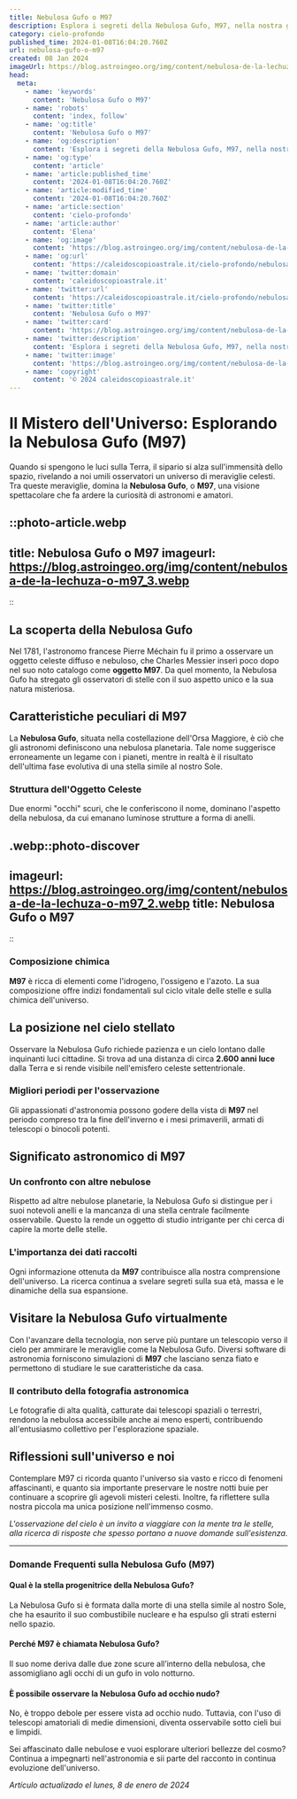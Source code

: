 ```yaml
---
title: Nebulosa Gufo o M97
description: Esplora i segreti della Nebulosa Gufo, M97, nella nostra guida dettagliata. Scopri come osservare questa meraviglia celeste!
category: cielo-profondo
published_time: 2024-01-08T16:04:20.760Z
url: nebulosa-gufo-o-m97
created: 08 Jan 2024
imageUrl: https://blog.astroingeo.org/img/content/nebulosa-de-la-lechuza-o-m97_3.webp
head:
  meta:
    - name: 'keywords'
      content: 'Nebulosa Gufo o M97'
    - name: 'robots'
      content: 'index, follow'
    - name: 'og:title'
      content: 'Nebulosa Gufo o M97'
    - name: 'og:description'
      content: 'Esplora i segreti della Nebulosa Gufo, M97, nella nostra guida dettagliata. Scopri come osservare questa meraviglia celeste!'
    - name: 'og:type'
      content: 'article'
    - name: 'article:published_time'
      content: '2024-01-08T16:04:20.760Z'
    - name: 'article:modified_time'
      content: '2024-01-08T16:04:20.760Z'
    - name: 'article:section'
      content: 'cielo-profondo'
    - name: 'article:author'
      content: 'Elena'
    - name: 'og:image'
      content: 'https://blog.astroingeo.org/img/content/nebulosa-de-la-lechuza-o-m97_3.webp'
    - name: 'og:url'
      content: 'https://caleidoscopioastrale.it/cielo-profondo/nebulosa-gufo-o-m97'
    - name: 'twitter:domain'
      content: 'caleidoscopioastrale.it'
    - name: 'twitter:url'
      content: 'https://caleidoscopioastrale.it/cielo-profondo/nebulosa-gufo-o-m97'
    - name: 'twitter:title'
      content: 'Nebulosa Gufo o M97'
    - name: 'twitter:card'
      content: 'https://blog.astroingeo.org/img/content/nebulosa-de-la-lechuza-o-m97_3.webp'
    - name: 'twitter:description'
      content: 'Esplora i segreti della Nebulosa Gufo, M97, nella nostra guida dettagliata. Scopri come osservare questa meraviglia celeste!'
    - name: 'twitter:image'
      content: 'https://blog.astroingeo.org/img/content/nebulosa-de-la-lechuza-o-m97_3.webp'
    - name: 'copyright'
      content: '© 2024 caleidoscopioastrale.it'
---
```

# Il Mistero dell'Universo: Esplorando la Nebulosa Gufo (M97)

Quando si spengono le luci sulla Terra, il sipario si alza sull'immensità dello spazio, rivelando a noi umili osservatori un universo di meraviglie celesti. Tra queste meraviglie, domina la **Nebulosa Gufo**, o **M97**, una visione spettacolare che fa ardere la curiosità di astronomi e amatori.

::photo-article.webp
---
title: Nebulosa Gufo o M97
imageurl: https://blog.astroingeo.org/img/content/nebulosa-de-la-lechuza-o-m97_3.webp
---
::

## La scoperta della Nebulosa Gufo

Nel 1781, l'astronomo francese Pierre Méchain fu il primo a osservare un oggetto celeste diffuso e nebuloso, che Charles Messier inserì poco dopo nel suo noto catalogo come **oggetto M97**. Da quel momento, la Nebulosa Gufo ha stregato gli osservatori di stelle con il suo aspetto unico e la sua natura misteriosa.

## Caratteristiche peculiari di M97

La **Nebulosa Gufo**, situata nella costellazione dell'Orsa Maggiore, è ciò che gli astronomi definiscono una nebulosa planetaria. Tale nome suggerisce erroneamente un legame con i pianeti, mentre in realtà è il risultato dell'ultima fase evolutiva di una stella simile al nostro Sole.

### Struttura dell'Oggetto Celeste

Due enormi "occhi" scuri, che le conferiscono il nome, dominano l'aspetto della nebulosa, da cui emanano luminose strutture a forma di anelli.

.webp::photo-discover
---
imageurl: https://blog.astroingeo.org/img/content/nebulosa-de-la-lechuza-o-m97_2.webp
title: Nebulosa Gufo o M97
---
::

### Composizione chimica

**M97** è ricca di elementi come l'idrogeno, l'ossigeno e l'azoto. La sua composizione offre indizi fondamentali sul ciclo vitale delle stelle e sulla chimica dell'universo.

## La posizione nel cielo stellato

Osservare la Nebulosa Gufo richiede pazienza e un cielo lontano dalle inquinanti luci cittadine. Si trova ad una distanza di circa **2.600 anni luce** dalla Terra e si rende visibile nell'emisfero celeste settentrionale.

### Migliori periodi per l'osservazione

Gli appassionati d'astronomia possono godere della vista di **M97** nel periodo compreso tra la fine dell'inverno e i mesi primaverili, armati di telescopi o binocoli potenti.

## Significato astronomico di M97

### Un confronto con altre nebulose

Rispetto ad altre nebulose planetarie, la Nebulosa Gufo si distingue per i suoi notevoli anelli e la mancanza di una stella centrale facilmente osservabile. Questo la rende un oggetto di studio intrigante per chi cerca di capire la morte delle stelle.

### L'importanza dei dati raccolti

Ogni informazione ottenuta da **M97** contribuisce alla nostra comprensione dell'universo. La ricerca continua a svelare segreti sulla sua età, massa e le dinamiche della sua espansione.
  
## Visitare la Nebulosa Gufo virtualmente

Con l'avanzare della tecnologia, non serve più puntare un telescopio verso il cielo per ammirare le meraviglie come la Nebulosa Gufo. Diversi software di astronomia forniscono simulazioni di **M97** che lasciano senza fiato e permettono di studiare le sue caratteristiche da casa.

### Il contributo della fotografia astronomica

Le fotografie di alta qualità, catturate dai telescopi spaziali o terrestri, rendono la nebulosa accessibile anche ai meno esperti, contribuendo all'entusiasmo collettivo per l'esplorazione spaziale.
  
## Riflessioni sull'universo e noi

Contemplare M97 ci ricorda quanto l'universo sia vasto e ricco di fenomeni affascinanti, e quanto sia importante preservare le nostre notti buie per continuare a scoprire gli agevoli misteri celesti. Inoltre, fa riflettere sulla nostra piccola ma unica posizione nell'immenso cosmo.

*L'osservazione del cielo è un invito a viaggiare con la mente tra le stelle, alla ricerca di risposte che spesso portano a nuove domande sull'esistenza.*

---

### Domande Frequenti sulla Nebulosa Gufo (M97)

#### Qual è la stella progenitrice della Nebulosa Gufo?

La Nebulosa Gufo si è formata dalla morte di una stella simile al nostro Sole, che ha esaurito il suo combustibile nucleare e ha espulso gli strati esterni nello spazio.

#### Perché M97 è chiamata Nebulosa Gufo?

Il suo nome deriva dalle due zone scure all’interno della nebulosa, che assomigliano agli occhi di un gufo in volo notturno.

#### È possibile osservare la Nebulosa Gufo ad occhio nudo?

No, è troppo debole per essere vista ad occhio nudo. Tuttavia, con l'uso di telescopi amatoriali di medie dimensioni, diventa osservabile sotto cieli bui e limpidi.

Sei affascinato dalle nebulose e vuoi esplorare ulteriori bellezze del cosmo? Continua a impegnarti nell'astronomia e sii parte del racconto in continua evoluzione dell'universo.

_Artículo actualizado el lunes, 8 de enero de 2024_